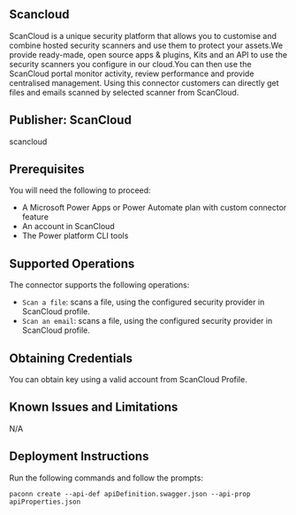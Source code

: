 
## Scancloud 
ScanCloud is a unique security platform that allows you to customise and combine hosted security scanners and use them to protect your assets.We provide ready-made, open source apps & plugins, Kits and an API to use the security scanners you configure in our cloud.You can then use the ScanCloud portal monitor activity, review performance and provide centralised management. Using this connector customers can directly get files and emails scanned by selected scanner from ScanCloud.

## Publisher: ScanCloud
scancloud

## Prerequisites
You will need the following to proceed:
* A Microsoft Power Apps or Power Automate plan with custom connector feature
* An account in ScanCloud
* The Power platform CLI tools

## Supported Operations
The connector supports the following operations:
* `Scan a file`: scans a file, using the configured security provider in ScanCloud profile.
* `Scan an email`: scans a file, using the configured security provider in ScanCloud profile.

## Obtaining Credentials
You can obtain key using a valid account from ScanCloud Profile.

## Known Issues and Limitations
N/A

## Deployment Instructions
Run the following commands and follow the prompts:

```paconn
paconn create --api-def apiDefinition.swagger.json --api-prop apiProperties.json
```